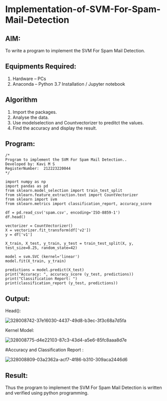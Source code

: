 # Implementation-of-SVM-For-Spam-Mail-Detection

## AIM:
To write a program to implement the SVM For Spam Mail Detection.

## Equipments Required:
1. Hardware – PCs
2. Anaconda – Python 3.7 Installation / Jupyter notebook

## Algorithm
1. Import the packages.
2. Analyse the data.
3. Use modelselection and Countvectorizer to preditct the values.
4. Find the accuracy and display the result.

## Program:
```
/*
Program to implement the SVM For Spam Mail Detection..
Developed by: Kavi M S
RegisterNumber:  212223220044
*/

import numpy as np
import pandas as pd
from sklearn.model_selection import train_test_split
from sklearn.feature_extraction.text import CountVectorizer 
from sklearn import svm
from sklearn.metrics import classification_report, accuracy_score

df = pd.read_csv('spam.csv', encoding='ISO-8859-1')
df.head()

vectorizer = CountVectorizer()
X = vectorizer.fit_transform(df['v2'])
y = df['v1']

X_train, X_test, y_train, y_test = train_test_split(X, y, test_size=0.25, random_state=42)

model = svm.SVC (kernel='linear') 
model.fit(X_train, y_train)

predictions = model.predict(X_test)
print("Accuracy: ", accuracy_score (y_test, predictions)) 
print("Classification Report: ")
print(classification_report (y_test, predictions))
```

## Output:
Head():


![328008742-37e16030-4437-49d8-b3ec-3f3c68a7d5fa](https://github.com/Kavi45-msk/Implementation-of-SVM-For-Spam-Mail-Detection/assets/147457752/ae51797f-ca26-46be-a925-2196d8ac9488)


Kernel Model:


![328008775-d4e22103-87c3-43d4-a5e6-85fc8aaa8d7e](https://github.com/Kavi45-msk/Implementation-of-SVM-For-Spam-Mail-Detection/assets/147457752/241480ac-731e-4408-b891-407bd4dadeb5)


#Accuracy and Classification Report :



![328008809-03a2362a-acf7-4f86-b310-309aca2446d6](https://github.com/Kavi45-msk/Implementation-of-SVM-For-Spam-Mail-Detection/assets/147457752/6b081188-3eda-43cc-a832-4b62dbfaf70d)



## Result:
Thus the program to implement the SVM For Spam Mail Detection is written and verified using python programming.
